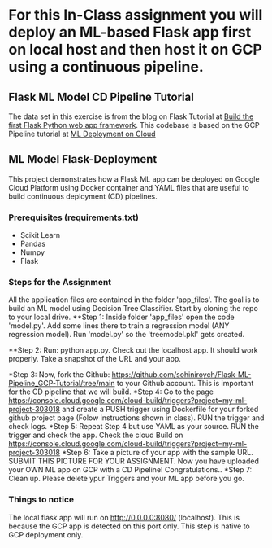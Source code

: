 # For this In-Class assignment you will deploy an ML-based Flask app first on local host and then host it on GCP using a continuous pipeline.

## Flask ML Model CD Pipeline Tutorial
The data set in this exercise is from the blog on Flask Tutorial at [Build the first Flask Python web app framework](https://medium.com/analytics-vidhya/https-medium-com-chirag6891-build-the-first-flask-python-e278b52473f3). This codebase is based on the GCP Pipeline tutorial at [ML Deployment on Cloud](https://github.com/jgvaraujo/ml-deployment-on-gcloud)

## ML Model Flask-Deployment
This project demonstrates how a Flask ML app can be deployed on Google Cloud Platform using Docker container and YAML files that are useful to build continuous deployment (CD) pipelines. 

### Prerequisites (requirements.txt)
 - Scikit Learn
 - Pandas 
 - Numpy
 - Flask 

### Steps for the Assignment
All the application files are contained in the folder 'app_files'. The goal is to build an ML model using Decision Tree Classifier. Start by cloning the repo to your local drive.
**Step 1: Inside folder 'app_files' open the code 'model.py'. Add some lines there to train a regression model (ANY regression model). Run 'model.py' so the 'treemodel.pkl' gets created.

**Step 2: Run: python app.py. Check out the localhost app. It should work properly. Take a snapshot of the URL and your app.

*Step 3: Now, fork the Github: https://github.com/sohiniroych/Flask-ML-Pipeline_GCP-Tutorial/tree/main to your Github account. This is important for the CD pipeline that we will build.
*Step 4: Go to the page https://console.cloud.google.com/cloud-build/triggers?project=my-ml-project-303018 and create a PUSH trigger using Dockerfile for your forked github project page (Folow instructions shown in class). RUN the trigger and check logs.
*Step 5: Repeat Step 4 but use YAML as your source. RUN the trigger and check the app. Check the cloud Build on https://console.cloud.google.com/cloud-build/triggers?project=my-ml-project-303018
*Step 6: Take a picture of your app with the sample URL. SUBMIT THIS PICTURE FOR YOUR ASSIGNMENT.
Now you have uploaded your OWN ML app on GCP with a CD Pipeline! Congratulations..
*Step 7: Clean up. Please delete ypur Triggers and your ML app before you go.

### Things to notice
The local flask app will run on http://0.0.0.0:8080/ (localhost). This is because the GCP app is detected on this port only. This step is native to GCP deployment only.




